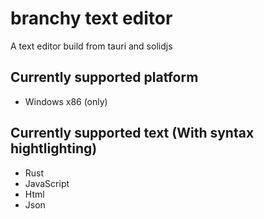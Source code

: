 # branchy text editor

A text editor build from tauri and solidjs

## Currently supported platform

- Windows x86 (only)

## Currently supported text (With syntax hightlighting)

- Rust
- JavaScript
- Html
- Json
